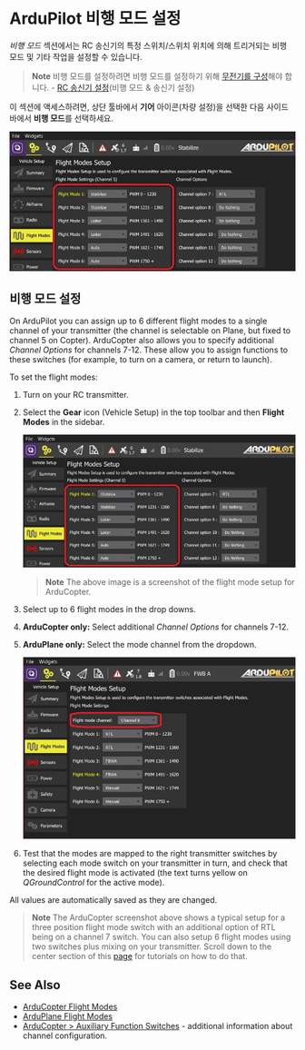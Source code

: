 # ArduPilot 비행 모드 설정

*비행 모드* 섹션에서는 RC 송신기의 특정 스위치/스위치 위치에 의해 트리거되는 비행 모드 및 기타 작업을 설정할 수 있습니다.

> **Note** 비행 모드를 설정하려면 비행 모드를 설정하기 위해 [무전기를 구성](../SetupView/Radio.md)해야 합니다. - [RC 송신기 설정](../SetupView/FlightModes.md#transmitter-setup)(비행 모드 & 송신기 설정)

이 섹션에 액세스하려면, 상단 툴바에서 **기어** 아이콘(차량 설정)을 선택한 다음 사이드바에서 **비행 모드**를 선택하세요.

![Flight modes setup - ArduCopter](../../assets/setup/flight_modes/ardupilot_copter.jpg)


## 비행 모드 설정

On ArduPilot you can assign up to 6 different flight modes to a single channel of your transmitter (the channel is selectable on Plane, but fixed to channel 5 on Copter). ArduCopter also allows you to specify additional *Channel Options* for channels 7-12. These allow you to assign functions to these switches (for example, to turn on a camera, or return to launch).

To set the flight modes:

1. Turn on your RC transmitter.
1. Select the **Gear** icon (Vehicle Setup) in the top toolbar and then **Flight Modes** in the sidebar.

   ![Flight modes setup - ArduCopter](../../assets/setup/flight_modes/ardupilot_copter.jpg)

   > **Note** The above image is a screenshot of the flight mode setup for ArduCopter.

1. Select up to 6 flight modes in the drop downs.
1. **ArduCopter only:** Select additional *Channel Options* for channels 7-12.
1. **ArduPlane only:** Select the mode channel from the dropdown.

   ![Flight modes setup - ArduPlane](../../assets/setup/flight_modes/ardupilot_plane.jpg)
1. Test that the modes are mapped to the right transmitter switches by selecting each mode switch on your transmitter in turn, and check that the desired flight mode is activated (the text turns yellow on *QGroundControl* for the active mode).

All values are automatically saved as they are changed.

> **Note** The ArduCopter screenshot above shows a typical setup for a three position flight mode switch with an additional option of RTL being on a channel 7 switch. You can also setup 6 flight modes using two switches plus mixing on your transmitter. Scroll down to the center section of this [page](http://ardupilot.org/copter/docs/common-rc-transmitter-flight-mode-configuration.html#common-rc-transmitter-flight-mode-configuration) for tutorials on how to do that.


## See Also

- [ArduCopter Flight Modes](http://ardupilot.org/copter/docs/flight-modes.html)
- [ArduPlane Flight Modes](http://ardupilot.org/plane/docs/flight-modes.html)
- [ArduCopter > Auxiliary Function Switches](https://ardupilot.org/copter/docs/channel-7-and-8-options.html#channel-7-and-8-options) - additional information about channel configuration.



